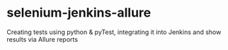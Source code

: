 # selenium-jenkins-allure
Creating tests using python &amp; pyTest, integrating it into Jenkins and show results via Allure reports
